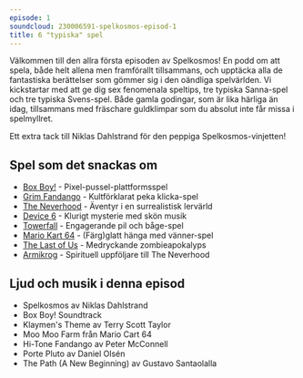 ```yaml
---
episode: 1
soundcloud: 230006591-spelkosmos-episod-1
title: 6 "typiska" spel
---
```


Välkommen till den allra första episoden av Spelkosmos! En podd om att spela, både helt allena men framförallt tillsammans, och upptäcka alla de fantastiska berättelser som gömmer sig i den oändliga spelvärlden. Vi kickstartar med att ge dig sex fenomenala speltips, tre typiska Sanna-spel och tre typiska Svens-spel. Både gamla godingar, som är lika härliga än idag, tillsammans med fräschare guldklimpar som du absolut inte får missa i spelmyllret.

Ett extra tack till Niklas Dahlstrand för den peppiga Spelkosmos-vinjetten!

## Spel som det snackas om

* [Box Boy!][1] - Pixel-pussel-plattformsspel
* [Grim Fandango][2] - Kultförklarat peka klicka-spel 
* [The Neverhood][3] - Äventyr i en surrealistisk lervärld
* [Device 6][4] - Klurigt mysterie med skön musik
* [Towerfall][5] - Engagerande pil och båge-spel 
* [Mario Kart 64][6] - (Färg)glatt hänga med vänner-spel
* [The Last of Us][7] - Medryckande zombieapokalyps 
* [Armikrog][8] - Spirituell uppföljare till The Neverhood

## Ljud och musik i denna episod

* Spelkosmos av Niklas Dahlstrand
* Box Boy! Soundtrack
* Klaymen's Theme av Terry Scott Taylor
* Moo Moo Farm från Mario Cart 64
* Hi-Tone Fandango av Peter McConnell
* Porte Pluto av Daniel Olsén
* The Path (A New Beginning) av Gustavo Santaolalla

[1]: https://en.wikipedia.org/wiki/Box_Boy!
[2]: https://en.wikipedia.org/wiki/Grim_Fandango
[3]: https://en.wikipedia.org/wiki/The_Neverhood
[4]: https://en.wikipedia.org/wiki/Device_6
[5]: https://en.wikipedia.org/wiki/TowerFall
[6]: https://en.wikipedia.org/wiki/Mario_Kart_64
[7]: https://en.wikipedia.org/wiki/The_Last_of_Us
[8]: https://en.wikipedia.org/wiki/Armikrog
